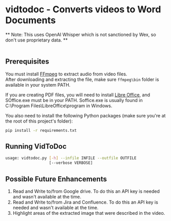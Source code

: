 # vidtodoc - Converts videos to Word Documents

** Note:  This uses OpenAI Whisper which is not sanctioned by Wex, so don't use proprietary data. **
<br/><br/>
## Prerequisites
You must install [FFmpeg](https://ffmpeg.org/download.html) to extract audio from video files.  
After downloading and extracting the file, make sure `ffmpeg\bin` folder is available in your system PATH.

If you are creating PDF files, you will need to install [Libre Office](https://www.libreoffice.org/download/download-libreoffice/), and SOffice.exe must be in your PATH.  Soffice.exe is usually found in C:\Program Files\LibreOffice\program in Windows.

You also need to install the following Python packages (make sure you're at the root of this project's folder):
```bash
pip install -r requirements.txt
```
## Running VidToDoc

```bash
usage: vidtodoc.py [-h] --infile INFILE --outfile OUTFILE
                   [--verbose VERBOSE]
```
## Possible Future Enhancements
1. Read and Write to/from Google drive.  To do this an API key is needed and wasn't available at the time.
2. Read and Write to/from Jira and Confluence.  To do this an API key is needed and wasn't available at the time.
3. Highlight areas of the extracted image that were described in the video.
